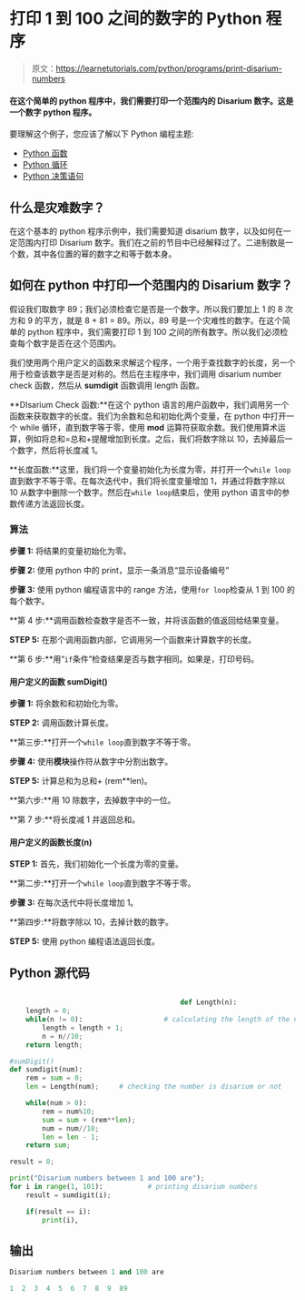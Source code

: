 # 打印 1 到 100 之间的数字的 Python 程序

> 原文：<https://learnetutorials.com/python/programs/print-disarium-numbers>

#### 在这个简单的 python 程序中，我们需要打印一个范围内的 Disarium 数字。这是一个数字 python 程序。

要理解这个例子，您应该了解以下 Python 编程主题:

*   [Python 函数](../../python/python-functions-tutorials "Python Functions")
*   [Python 循环](../../python/python-loop-tutorials "Loops in Python")
*   [Python 决策语句](../../python/decision-making-statements "Python decision making statements")

## 什么是灾难数字？

在这个基本的 python 程序示例中，我们需要知道 disarium 数字，以及如何在一定范围内打印 Disarium 数字。我们在之前的节目中已经解释过了。二进制数是一个数，其中各位置的幂的数字之和等于数本身。

## 如何在 python 中打印一个范围内的 Disarium 数字？

假设我们取数字 89；我们必须检查它是否是一个数字。所以我们要加上 1 的 8 次方和 9 的平方，就是 8 + 81 = 89。所以，89 号是一个灾难性的数字。在这个简单的 python 程序中，我们需要打印 1 到 100 之间的所有数字。所以我们必须检查每个数字是否在这个范围内。

我们使用两个用户定义的函数来求解这个程序，一个用于查找数字的长度，另一个用于检查该数字是否是对称的。然后在主程序中，我们调用 disarium number check 函数，然后从 **sumdigit** 函数调用 length 函数。

**DIsarium Check 函数:**在这个 python 语言的用户函数中，我们调用另一个函数来获取数字的长度。我们为余数和总和初始化两个变量，在 python 中打开一个 while 循环，直到数字等于零，使用 **mod** 运算符获取余数。我们使用算术运算，例如将总和=总和+提醒增加到长度。之后，我们将数字除以 10，去掉最后一个数字，然后将长度减 1。

**长度函数:**这里，我们将一个变量初始化为长度为零，并打开一个`while loop`直到数字不等于零。在每次迭代中，我们将长度变量增加 1，并通过将数字除以 10 从数字中删除一个数字。然后在`while loop`结束后，使用 python 语言中的参数传递方法返回长度。

### 算法

**步骤 1:** 将结果的变量初始化为零。

**步骤 2:** 使用 python 中的 print，显示一条消息“显示设备编号”

**步骤 3:** 使用 python 编程语言中的 range 方法，使用`for loop`检查从 1 到 100 的每个数字。

**第 4 步:**调用函数检查数字是否不一致，并将该函数的值返回给结果变量。

**STEP 5:** 在那个调用函数内部，它调用另一个函数来计算数字的长度。

**第 6 步:**用“`if`条件”检查结果是否与数字相同。如果是，打印号码。

#### **用户定义的函数 sumDigit()**

**步骤 1:** 将余数和和初始化为零。

**STEP 2:** 调用函数计算长度。

**第三步:**打开一个`while loop`直到数字不等于零。

**步骤 4:** 使用**模块**操作符从数字中分割出数字。

**STEP 5:** 计算总和为总和+ (rem**len)。

**第六步:**用 10 除数字，去掉数字中的一位。

**第 7 步:**将长度减 1 并返回总和。

#### **用户定义的函数长度(n)**

**STEP 1:** 首先，我们初始化一个长度为零的变量。

**第二步:**打开一个`while loop`直到数字不等于零。

**步骤 3:** 在每次迭代中将长度增加 1。

**第四步:**将数字除以 10，去掉计数的数字。

**STEP 5:** 使用 python 编程语法返回长度。

## Python 源代码

```py

                                          def Length(n):    
    length = 0;    
    while(n != 0):                    # calculating the length of the number
        length = length + 1;    
        n = n//10;    
    return length;    

#sumDigit()  
def sumdigit(num):    
    rem = sum = 0;    
    len = Length(num);     # checking the number is disarium or not

    while(num > 0):    
        rem = num%10;   
        sum = sum + (rem**len);    
        num = num//10;    
        len = len - 1;    
    return sum;    

result = 0;    

print("Disarium numbers between 1 and 100 are");    
for i in range(1, 101):           # printing disarium numbers
    result = sumdigit(i);    

    if(result == i):    
        print(i), 

```

## 输出

```py
Disarium numbers between 1 and 100 are

1  2  3  4  5  6  7  8  9  89
```